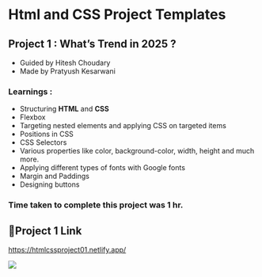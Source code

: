 # Html and CSS Project Templates
## Project 1 : What’s Trend in 2025 ?

- Guided by Hitesh Choudary
- Made by Pratyush Kesarwani

### Learnings :
- Structuring **HTML** and **CSS**
- Flexbox 
- Targeting nested elements and applying CSS on targeted items
- Positions in CSS
- CSS Selectors
- Various properties like color, background-color, width, height and much more.
- Applying different types of fonts with Google fonts
- Margin and Paddings
- Designing buttons

### Time taken to complete this project was **1 hr**.

## 🔗Project 1 Link
https://htmlcssproject01.netlify.app/


![](https://img.shields.io/badge/HTML-CSS-green)